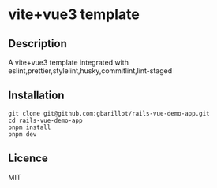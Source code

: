 # vite+vue3 template

## Description

A vite+vue3 template integrated with
eslint,prettier,stylelint,husky,commitlint,lint-staged

## Installation

```
git clone git@github.com:gbarillot/rails-vue-demo-app.git
cd rails-vue-demo-app
pnpm install
pnpm dev
```

## Licence

MIT

